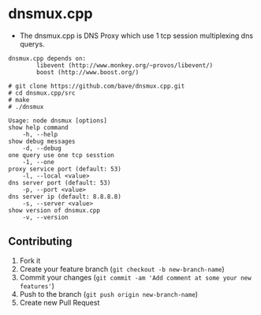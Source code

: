 dnsmux.cpp
========

 * The dnsmux.cpp is DNS Proxy which use 1 tcp session multiplexing dns querys.

```
dnsmux.cpp depends on:
        libevent (http://www.monkey.org/~provos/libevent/)
        boost (http://www.boost.org/)

# git clone https://github.com/bave/dnsmux.cpp.git
# cd dnsmux.cpp/src
# make
# ./dnsmux
```

```
Usage: node dnsmux [options]
show help command
    -h, --help
show debug messages
    -d, --debug
one query use one tcp sesstion
    -1, --one
proxy service port (default: 53)
    -l, --local <value>
dns server port (default: 53)
    -p, --port <value>
dns server ip (default: 8.8.8.8)
    -s, --server <value>
show version of dnsmux.cpp
    -v, --version
```

## Contributing

1. Fork it
2. Create your feature branch (`git checkout -b new-branch-name`)
3. Commit your changes (`git commit -am 'Add comment at some your new features'`)
4. Push to the branch (`git push origin new-branch-name`)
5. Create new Pull Request


